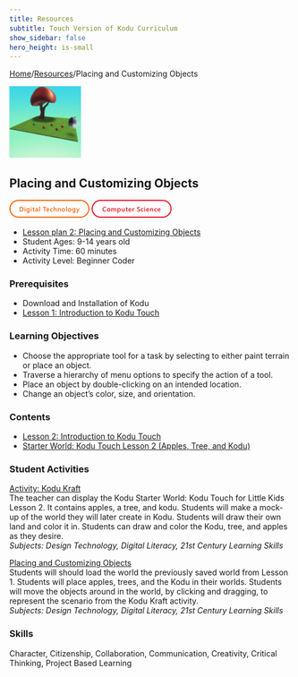 ```yaml
---
title: Resources
subtitle: Touch Version of Kodu Curriculum 
show_sidebar: false
hero_height: is-small
---
```


[Home](..)/[Resources](.)/Placing and Customizing Objects

[![](placing_customizing_objects.png)](https://www.kodugamelab.com/worlds/#ofYhiqIvt0acxxigAuULHQ==)

## Placing and Customizing Objects
![Digital Technology](dt.png) ![Computer Science](cs.png)

* [Lesson plan 2: Placing and Customizing Objects](Kodu_Touch_Primer_Lesson_2.pdf)
* Student Ages: 9-14 years old
* Activity Time: 60 minutes
* Activity Level: Beginner Coder

### Prerequisites 
* Download and Installation of Kodu
* [Lesson 1: Introduction to Kodu Touch](introduction_to_kodu_touch)

### Learning Objectives
* Choose the appropriate tool for a task by selecting to either paint terrain or place an object.
* Traverse a hierarchy of menu options to specify the action of a tool.
* Place an object by double-clicking on an intended location.
* Change an object’s color, size, and orientation.

### Contents
* [Lesson 2: Introduction to Kodu Touch](Kodu_Touch_Primer_Lesson_2.pdf#page=1)
* [Starter World: Kodu Touch Lesson 2 (Apples, Tree, and Kodu) ](https://www.kodugamelab.com/worlds/#z1iDdhN3PkSfHiJlgExGCA==)

### Student Activities
[Activity: Kodu Kraft](Kodu_Touch_Primer_Lesson_2.pdf#page=1)<br>
The teacher can display the Kodu Starter World: Kodu Touch for Little Kids Lesson 2. It contains apples, a tree, and kodu. Students will make a mock-up of the world they will later create in Kodu. Students will draw their own land and color it in. Students can draw and color the Kodu, tree, and apples as they desire.<br>
*Subjects: Design Technology, Digital Literacy, 21st Century Learning Skills*

[Placing and Customizing Objects](Kodu_Touch_Primer_Lesson_2.pdf#page=1)<br>
Students will should load the world the previously saved world from Lesson 1. Students will place apples, trees, and the Kodu in their worlds. Students will move the objects around in the world, by clicking and dragging, to represent the scenario from the Kodu Kraft activity.<br>
*Subjects: Design Technology, Digital Literacy, 21st Century Learning Skills*

### Skills
Character,
Citizenship,
Collaboration,
Communication,
Creativity,
Critical Thinking,
Project Based Learning 




